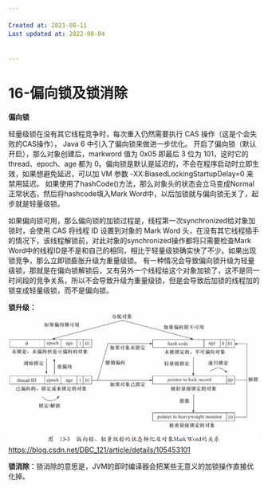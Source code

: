 ```yaml
---

Created at: 2021-08-11
Last updated at: 2022-08-04


---
```


# 16-偏向锁及锁消除


**偏向锁**

轻量级锁在没有其它线程竞争时，每次重入仍然需要执行 CAS 操作（这是个会失败的CAS操作）， Java 6 中引入了偏向锁来做进一步优化。
开启了偏向锁（默认开启），那么对象创建后，markword 值为 0x05 即最后 3 位为 101，这时它的thread、epoch、age 都为 0。偏向锁是默认是延迟的，不会在程序启动时立即生效，如果想避免延迟，可以加 VM 参数 -XX:BiasedLockingStartupDelay=0 来禁用延迟。
如果使用了hashCode()方法，那么对象头的状态会立马变成Normal正常状态，然后将hashcode填入Mark Word中，以后加锁就与偏向锁无关了，起步就是轻量级锁。

如果偏向锁可用，那么偏向锁的加锁过程是，线程第一次synchronized给对象加锁时，会使用 CAS 将线程 ID 设置到对象的 Mark Word 头，在没有其它线程插手的情况下，该线程解锁前，对此对象的synchronized操作都将只需要检查Mark Word中的线程ID是不是和自己的相同，相比于轻量级锁确实快了不少。如果出现锁竞争，那么立即锁膨胀升级为重量级锁。
有一种情况会导致偏向锁升级为轻量级锁，那就是在偏向锁解锁后，又有另外一个线程给这个对象加锁了，这不是同一时间段的竞争关系，所以不会导致升级为重量级锁，但是会导致后加锁的线程加的锁变成轻量级锁，而不是偏向锁。

**锁升级：**
![unknown_filename.png](./_resources/16-黑马-06-偏向锁及锁消除.resources/unknown_filename.png)
<https://blog.csdn.net/DBC_121/article/details/105453101>

**锁消除**：锁消除的意思是，JVM的即时编译器会把某些无意义的加锁操作直接优化掉。

